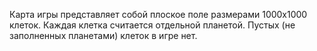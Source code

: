 ﻿Карта игры представляет собой плоское поле размерами 1000х1000 клеток. Каждая клетка считается отдельной планетой. Пустых (не заполненных планетами) клеток в игре нет.